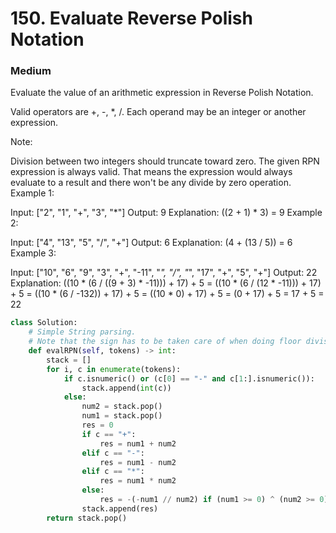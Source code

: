 # 150. Evaluate Reverse Polish Notation
### Medium
Evaluate the value of an arithmetic expression in Reverse Polish Notation.

Valid operators are +, -, *, /. Each operand may be an integer or another expression.

Note:

Division between two integers should truncate toward zero.
The given RPN expression is always valid. That means the expression would always evaluate to a result and there won't be any divide by zero operation.
Example 1:

Input: ["2", "1", "+", "3", "*"]
Output: 9
Explanation: ((2 + 1) * 3) = 9
Example 2:

Input: ["4", "13", "5", "/", "+"]
Output: 6
Explanation: (4 + (13 / 5)) = 6
Example 3:

Input: ["10", "6", "9", "3", "+", "-11", "*", "/", "*", "17", "+", "5", "+"]
Output: 22
Explanation: 
  ((10 * (6 / ((9 + 3) * -11))) + 17) + 5
= ((10 * (6 / (12 * -11))) + 17) + 5
= ((10 * (6 / -132)) + 17) + 5
= ((10 * 0) + 17) + 5
= (0 + 17) + 5
= 17 + 5
= 22


```python
class Solution:
    # Simple String parsing. 
    # Note that the sign has to be taken care of when doing floor division.
    def evalRPN(self, tokens) -> int:
        stack = []
        for i, c in enumerate(tokens):
            if c.isnumeric() or (c[0] == "-" and c[1:].isnumeric()):
                stack.append(int(c))
            else:
                num2 = stack.pop()
                num1 = stack.pop()
                res = 0
                if c == "+":
                    res = num1 + num2
                elif c == "-":
                    res = num1 - num2
                elif c == "*":
                    res = num1 * num2
                else:
                    res = -(-num1 // num2) if (num1 >= 0) ^ (num2 >= 0) else num1 // num2
                stack.append(res)
        return stack.pop()
```